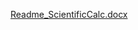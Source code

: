 [Readme_ScientificCalc.docx](https://github.com/Anand0602/CodeClause_Scientific_Calculator/files/11516851/Readme_ScientificCalc.docx)
